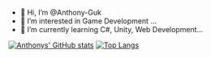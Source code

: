 - 👋 Hi, I’m @Anthony-Guk
- 👀 I’m interested in Game Development ...
- 🌱 I’m currently learning C#, Unity, Web Development...

[![Anthonys' GitHub stats](https://github-readme-stats.vercel.app/api?username=Anthony-Guk)](https://github.com/anuraghazra/github-readme-stats)
[![Top Langs](https://github-readme-stats.vercel.app/api/top-langs/?username=Anthony-Guk&layout=compact&langs_count=10)](https://github.com/anuraghazra/github-readme-stats)

<!---
Anthony-Guk/Anthony-Guk is a ✨ special ✨ repository because its `README.md` (this file) appears on your GitHub profile.
You can click the Preview link to take a look at your changes.
--->

